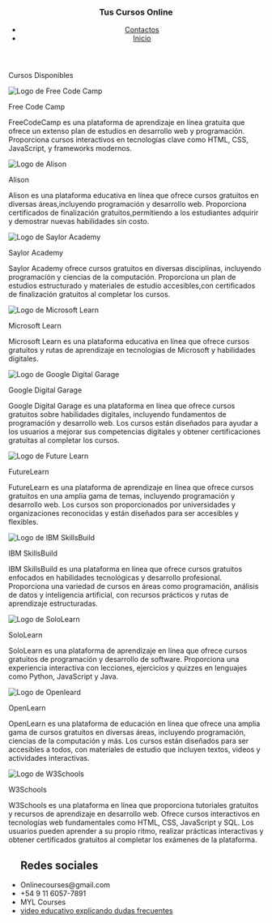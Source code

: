 <!DOCTYPE html>
<html lang="en">
<head>
    <meta charset="UTF-8">
    <meta http-equiv="X-UA-Compatible" content="IE=edge">
    <meta name="viewport" content="width=device-width, initial-scale=1.0">
    <link href='https://unpkg.com/boxicons@2.1.4/css/boxicons.min.css' rel='stylesheet'>
    <link rel="icon" type="image/png" href="">
    <link rel="stylesheet" href="../inicio/index.css">
    <title>MYL Courses</title>
</head>
<body>
    <section>
     <header>
        <nav class="cosito">
         <div class="container">
             <h1 class="logo">Tus Cursos Online</h1>
             <ul class="nav-links">
                 <li><a target="_blank" href="contacto.html">Contactos</a></li>
                 <li><a target="_blank" href="index.html">Inicio</a></li>
             </ul> 
          </div>
        </nav>
     </header>
      <!--todo lo que dice class="x cosa", tenes que crearlo e un css con ese nombre o cambialo-->
       <section class="pipi ">
          <div class="pupi">
             <p> Cursos Disponibles </p>
          </div> 
          <section class="pipi contenedor-productos">
            <div class="cuadrado">
                <img class="img" src="![alt text](image.png)" alt="Logo de Free Code Camp">
                <p> Free Code Camp</p>
                <p>FreeCodeCamp es una plataforma de aprendizaje en línea gratuita que ofrece un extenso plan de estudios en desarrollo web y programación. Proporciona cursos interactivos en tecnologías clave como HTML, CSS, JavaScript, y frameworks modernos. </p>
             </div>
            <div class="cuadrado">
               <img class="img" src="![alt text](image-3.png)" alt="Logo de Alison">
               <p> Alison </p>
               <p> Alison es una plataforma educativa en línea que ofrece cursos gratuitos en diversas áreas,incluyendo programación y desarrollo web. Proporciona certificados de finalización gratuitos,permitiendo a los estudiantes adquirir y demostrar nuevas habilidades sin costo.</p>
            </div>
            <div class="cuadrado">
                <img class="imag" src="![alt text](image-12.png)" alt="Logo de Saylor Academy">
                <p>Saylor Academy </p>
                <p>Saylor Academy ofrece cursos gratuitos en diversas disciplinas, incluyendo programación y ciencias de la computación. Proporciona un plan de estudios estructurado y materiales de estudio accesibles,con certificados de finalización gratuitos al completar los cursos.</p>
             </div>
             <div class="cuadrado">
                <img class="img" src="![alt text](image-11.png)" alt="Logo de Microsoft Learn">
                <p>Microsoft Learn</p>
                <p>Microsoft Learn es una plataforma educativa en línea que ofrece cursos gratuitos y rutas de aprendizaje en tecnologías de Microsoft y habilidades digitales.</p>
             </div>
             <div class="cuadrado">
               <img class="img" src="![alt text](image-5.png)" alt="Logo de Google Digital Garage">
               <p>Google Digital Garage</p>
               <p>Google Digital Garage es una plataforma en línea que ofrece cursos gratuitos sobre habilidades digitales, incluyendo fundamentos de programación y desarrollo web. Los cursos están diseñados para ayudar a los usuarios a mejorar sus competencias digitales y obtener certificaciones gratuitas al completar los cursos.</p>
            </div>
                <div class="cuadrado">
                    <img class="img" src="![alt text](image-10.png)" alt="Logo de Future Learn">
                    <p>FutureLearn</p>
                    <p>FutureLearn es una plataforma de aprendizaje en línea que ofrece cursos gratuitos en una amplia gama de temas, incluyendo programación y desarrollo web. Los cursos son proporcionados por universidades y organizaciones reconocidas y están diseñados para ser accesibles y flexibles.</p>
                 </div>
                 <div class="cuadrado">
                    <img class="img" src="![alt text](image-8.png)" alt="Logo de IBM SkillsBuild">
                    <p>IBM SkillsBuild</p>
                    <p>IBM SkillsBuild es una plataforma en línea que ofrece cursos gratuitos enfocados en habilidades tecnológicas y desarrollo profesional. Proporciona una variedad de cursos en áreas como programación, análisis de datos y inteligencia artificial, con recursos prácticos y rutas de aprendizaje estructuradas.</p>
                 </div>
                 <div class="cuadrado">
                    <img class="img" src="![alt text](image-9.png)" alt="Logo de SoloLearn">
                    <p>SoloLearn</p>
                    <p>SoloLearn es una plataforma de aprendizaje en línea que ofrece cursos gratuitos de programación y desarrollo de software. Proporciona una experiencia interactiva con lecciones, ejercicios y quizzes en lenguajes como Python, JavaScript y Java.</p>
                 </div>
                 <div class="cuadrado">
                    <img class="img" src="![alt text](image-6.png)" alt="Logo de Openleard">
                    <p>OpenLearn</p>
                    <p>OpenLearn es una plataforma de educación en línea que ofrece una amplia gama de cursos gratuitos en diversas áreas, incluyendo programación, ciencias de la computación y más. Los cursos están diseñados para ser accesibles a todos, con materiales de estudio que incluyen textos, videos y actividades interactivas.</p>
                 </div>
                 <div class="cuadrado">
                    <img class="img" src="![alt text](image-7.png)" alt="Logo de W3Schools">
                    <p>W3Schools</p>
                    <p>W3Schools es una plataforma en línea que proporciona tutoriales gratuitos y recursos de aprendizaje en desarrollo web. Ofrece cursos interactivos en tecnologías web fundamentales como HTML, CSS, JavaScript y SQL. Los usuarios pueden aprender a su propio ritmo, realizar prácticas interactivas y obtener certificados gratuitos al completar los exámenes de la plataforma.</p>
                 </div>
          </section>  
</body>
<footer class="footer">
    <div>
        <ul class="pupita">
            <h2 class="pinpin">Redes sociales</h1>
             <li><i class='bx bxl-gmail' ></i> Onlinecourses@gmail.com</li>
             <li><i class='bx bxl-whatsapp' ></i>+54 9 11 6057-7891</li>
             <li><i class='bx bxl-instagram' ></i>MYL Courses</li>
             <li><a target="_blank" href="/videowow.html">video educativo explicando dudas frecuentes
             </a></li>
         </ul>
    </div>
</footer>
